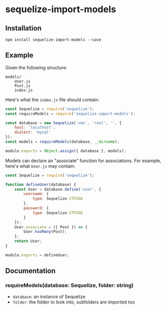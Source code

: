 # sequelize-import-models



## Installation

```
npm install sequelize-import-models --save
```

## Example

Given the following structure:

```
models/
    User.js
    Post.js
    index.js
```

Here's what the `index.js` file should contain:

```js
const Sequelize = require('sequelize');
const requireModels = require('sequelize-import-models');

const database = new Sequelize('cms', 'root', '', {
    host: 'localhost',
    dialect: 'mysql'
});
const models = requireModels(database, __dirname);

module.exports = Object.assign({ database }, models);
```

Models can declare an "associate" function for associations.
For example, here's what `User.js` may contain:

```js
const Sequelize = require('sequelize');

function defineUser(database) {
    const User = database.define('user', {
        username: {
            type: Sequelize.STRING
        },
        password: {
            type: Sequelize.STRING
        }
    });
    User.associate = ({ Post }) => {
        User.hasMany(Post);
    };
    return User;
}

module.exports = defineUser;
```

## Documentation

### requireModels(database: Sequelize, folder: string)

* `database`: an instance of Sequelize
* `folder`: the folder to look into, subfolders are imported too
